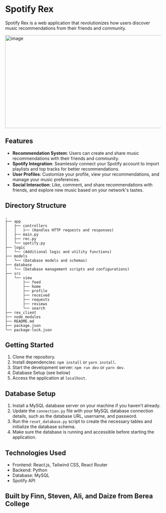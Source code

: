 # Spotify Rex

Spotify Rex is a web application that revolutionizes how users discover music recommendations from their friends and community.

<img src="https://github.com/bledsoef/spotify-rex-revolutionuc/assets/89226977/9a552caf-05e3-4815-b895-da3d757435e9" alt="image" height="300" width="600">



## Features

- **Recommendation System**: Users can create and share music recommendations with their friends and community.
- **Spotify Integration**: Seamlessly connect your Spotify account to import playlists and top tracks for better recommendations.
- **User Profiles**: Customize your profile, view your recommendations, and manage your music preferences.
- **Social Interaction**: Like, comment, and share recommendations with friends, and explore new music based on your network's tastes.

## Directory Structure

```
.
├── app
│   ├── controllers
│   │   ├── (Handles HTTP requests and responses)
│   ├── main.py
│   ├── rec.py
│   └── spotify.py
├── logic
│   └── (Additional logic and utility functions)
├── models
│   └── (Database models and schemas)
├── database
│   └── (Database management scripts and configurations)
├── src
│   └── view
│       ├── feed
│       ├── home
│       ├── profile
│       ├── received
│       ├── requests
│       ├── reviews
│       └── search
├── rex_client
├── node_modules
├── README.md
├── package.json
└── package-lock.json
```

## Getting Started

1. Clone the repository.
2. Install dependencies: `npm install` or `yarn install`.
3. Start the development server: `npm run dev` or `yarn dev`.
4. Database Setup (see below)
5. Access the application at `localhost`.

## Database Setup
1. Install a MySQL database server on your machine if you haven't already.
2. Update the `connection.py` file with your MySQL database connection details, such as the database URL, username, and password.
3. Run the `reset_database.py` script to create the necessary tables and initialize the database schema.
5. Make sure the database is running and accessible before starting the application.

## Technologies Used

- Frontend: React.js, Tailwind CSS, React Router
- Backend: Python
- Database: MySQL
- Spotify API

## Built by Finn, Steven, Ali, and Daize from Berea College
